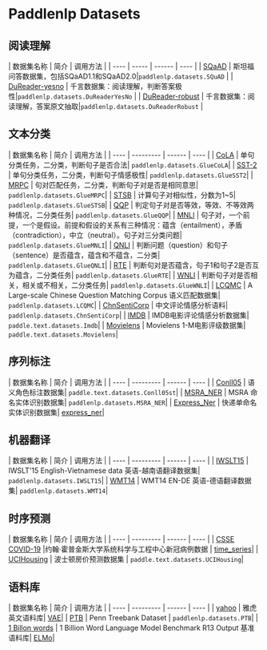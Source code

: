 # Paddlenlp Datasets
## 阅读理解
|  数据集名称   | 简介 | 调用方法 |
|  ----  | ----- | ------ | ---- |
|  [SQaAD](https://rajpurkar.github.io/SQuAD-explorer/) | 斯坦福问答数据集，包括SQaAD1.1和SQaAD2.0|`paddlenlp.datasets.SQuAD` |
|  [DuReader-yesno](https://aistudio.baidu.com/aistudio/competition/detail/49) | 千言数据集：阅读理解，判断答案极性|`paddlenlp.datasets.DuReaderYesNo` |
|  [DuReader-robust](https://aistudio.baidu.com/aistudio/competition/detail/49) | 千言数据集：阅读理解，答案原文抽取|`paddlenlp.datasets.DuReaderRobust` |
## 文本分类
| 数据集名称  | 简介 | 调用方法 |
| ----  | --------- | ------ | ---- |
|  [CoLA](https://nyu-mll.github.io/CoLA/) | 单句分类任务，二分类，判断句子是否合法| `paddlenlp.datasets.GlueCoLA`|
|  [SST-2](https://nlp.stanford.edu/sentiment/index.html) | 单句分类任务，二分类，判断句子情感极性| `paddlenlp.datasets.GlueSST2`|
|  [MRPC](https://microsoft.com/en-us/download/details.aspx?id=52398) | 句对匹配任务，二分类，判断句子对是否是相同意思| `paddlenlp.datasets.GlueMRPC`|
|  [STSB](http://ixa2.si.ehu.es/stswiki/index.php/STSbenchmark) | 计算句子对相似性，分数为1~5| `paddlenlp.datasets.GlueSTSB`|
|  [QQP](https://data.quora.com/First-Quora-Dataset-Release-Question-Pairs) | 判定句子对是否等效，等效、不等效两种情况，二分类任务| `paddlenlp.datasets.GlueQQP`|
|  [MNLI](http://www.nyu.edu/projects/bowman/multinli/) | 句子对，一个前提，一个是假设。前提和假设的关系有三种情况：蕴含（entailment），矛盾（contradiction），中立（neutral）。句子对三分类问题| `paddlenlp.datasets.GlueMNLI`|
|  [QNLI](https://rajpurkar.github.io/SQuAD-explorer/) | 判断问题（question）和句子（sentence）是否蕴含，蕴含和不蕴含，二分类| `paddlenlp.datasets.GlueQNLI`|
|  [RTE](https://aclweb.org/aclwiki/Recognizing_Textual_Entailment) | 判断句对是否蕴含，句子1和句子2是否互为蕴含，二分类任务| `paddlenlp.datasets.GlueRTE`|
|  [WNLI](https://cs.nyu.edu/faculty/davise/papers/WinogradSchemas/WS.html) | 判断句子对是否相关，相关或不相关，二分类任务| `paddlenlp.datasets.GlueWNLI`|
|  [LCQMC](http://icrc.hitsz.edu.cn/Article/show/171.html) | A Large-scale Chinese Question Matching Corpus 语义匹配数据集| `paddlenlp.datasets.LCQMC`|
|  [ChnSentiCorp](https://github.com/SophonPlus/ChineseNlpCorpus/blob/master/datasets/ChnSentiCorp_htl_all/intro.ipynb) | 中文评论情感分析语料| `paddlenlp.datasets.ChnSentiCorp`|
|  [IMDB](https://www.imdb.com/interfaces/) | IMDB电影评论情感分析数据集| `paddle.text.datasets.Imdb`|
|  [Movielens](https://grouplens.org/datasets/movielens/) | Movielens 1-M电影评级数据集| `paddle.text.datasets.Movielens`|
## 序列标注
|  数据集名称   | 简介 | 调用方法 |
|  ----  | --------- | ------ | ---- |
|  [Conll05](https://www.cs.upc.edu/~srlconll/spec.html) | 语义角色标注数据集| `paddle.text.datasets.Conll05st`|
|  [MSRA_NER](https://github.com/lemonhu/NER-BERT-pytorch/tree/master/data/msra) | MSRA 命名实体识别数据集| `paddlenlp.datasets.MSRA_NER`|
|  [Express_Ner](https://aistudio.baidu.com/aistudio/projectdetail/131360?channelType=0&channel=-1) | 快递单命名实体识别数据集| [express_ner](https://github.com/PaddlePaddle/models/tree/develop/PaddleNLP/examples/named_entity_recognition/express_ner/data)|
## 机器翻译
| 数据集名称  | 简介 | 调用方法 |
| ----  | --------- | ------ | ---- |
|  [IWSLT15](https://workshop2015.iwslt.org/) | IWSLT'15 English-Vietnamese data 英语-越南语翻译数据集| `paddlenlp.datasets.IWSLT15`|
|  [WMT14](http://www.statmt.org/wmt14/translation-task.html) | WMT14 EN-DE 英语-德语翻译数据集| `paddlenlp.datasets.WMT14`|
## 时序预测
| 数据集名称  | 简介 | 调用方法 |
| ----  | --------- | ------ | ---- |
|  [CSSE COVID-19](https://github.com/CSSEGISandData/COVID-19) |约翰·霍普金斯大学系统科学与工程中心新冠病例数据 | [time_series](https://github.com/PaddlePaddle/models/tree/develop/PaddleNLP/examples/time_series)|
|  [UCIHousing](https://archive.ics.uci.edu/ml/datasets/Housing) | 波士顿房价预测数据集 | `paddle.text.datasets.UCIHousing`|
## 语料库
| 数据集名称  | 简介 | 调用方法 |
| ----  | --------- | ------ | ---- |
|  [yahoo](https://webscope.sandbox.yahoo.com/catalog.php?datatype=l&guccounter=1) | 雅虎英文语料库| [VAE](https://github.com/PaddlePaddle/models/tree/develop/PaddleNLP/examples/text_generation/vae-seq2seq)|
|  [PTB](http://www.fit.vutbr.cz/~imikolov/rnnlm/) | Penn Treebank Dataset | `paddlenlp.datasets.PTB`|
|  [1 Billon words](https://opensource.google/projects/lm-benchmark) | 1 Billion Word Language Model Benchmark R13 Output 基准语料库| [ELMo](https://github.com/PaddlePaddle/models/tree/develop/PaddleNLP/examples/language_model/elmo)|
